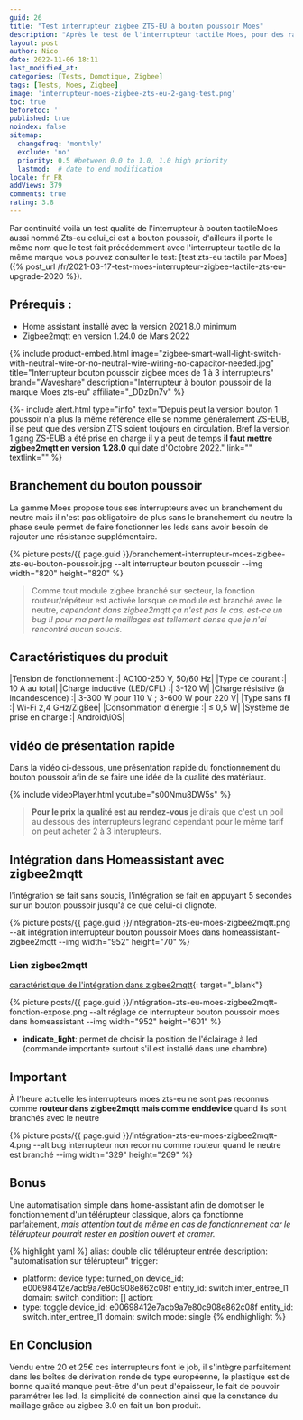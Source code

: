 ```yaml
---
guid: 26
title: "Test interrupteur zigbee ZTS-EU à bouton poussoir Moes"
description: "Après le test de l'interrupteur tactile Moes, pour des raisons personnelles j'ai commandé le même à bouton poussoir"
layout: post
author: Nico
date: 2022-11-06 18:11
last_modified_at: 
categories: [Tests, Domotique, Zigbee]
tags: [Tests, Moes, Zigbee]
image: 'interrupteur-moes-zigbee-zts-eu-2-gang-test.png'
toc: true
beforetoc: ''
published: true
noindex: false
sitemap:
  changefreq: 'monthly'
  exclude: 'no'
  priority: 0.5 #between 0.0 to 1.0, 1.0 high priority
  lastmod:  # date to end modification
locale: fr_FR
addViews: 379
comments: true
rating: 3.8
---
```


Par continuité voilà un test qualité de l'interrupteur à bouton tactileMoes aussi nommé Zts-eu celui_ci est à bouton poussoir, d'ailleurs il porte le même nom que le test fait précédemment avec l'interrupteur tactile de la même marque vous pouvez consulter le test: [test zts-eu tactile par Moes]({% post_url /fr/2021-03-17-test-moes-interrupteur-zigbee-tactile-zts-eu-upgrade-2020 %}).

## Prérequis :

- Home assistant installé avec la version 2021.8.0 minimum
- Zigbee2mqtt en version 1.24.0 de Mars 2022

{% include product-embed.html image="zigbee-smart-wall-light-switch-with-neutral-wire-or-no-neutral-wire-wiring-no-capacitor-needed.jpg" title="Interrupteur bouton poussoir zigbee moes de 1 à 3 interrupteurs" brand="Waveshare" description="Interrupteur à bouton poussoir de la marque Moes zts-eu" affiliate="_DDzDn7v" %}

{%- include alert.html type="info" text="Depuis peut la version bouton 1 poussoir n'a plus la même référence elle se nomme généralement ZS-EUB, il se peut que des version ZTS soient toujours en circulation. Bref la version 1 gang ZS-EUB a été prise en charge il y a peut de temps <strong>il faut mettre zigbee2mqtt en version 1.28.0</strong> qui date d'Octobre 2022." link="" textlink="" %}

## Branchement du bouton poussoir

La gamme Moes propose tous ses interrupteurs avec un branchement du neutre mais il n'est pas obligatoire de plus sans le branchement du neutre la phase seule permet de faire fonctionner les leds sans avoir besoin de rajouter une résistance supplémentaire.

{% picture posts/{{ page.guid }}/branchement-interrupteur-moes-zigbee-zts-eu-bouton-poussoir.jpg --alt interrupteur bouton poussoir --img width="820" height="820" %}

> Comme tout module zigbee branché sur secteur, la fonction routeur/répéteur est activée lorsque ce module est branché avec le neutre, *cependant dans zigbee2mqtt ça n'est pas le cas, est-ce un bug !! pour ma part le maillages est tellement dense que je n'ai rencontré aucun soucis.*

## Caractéristiques du produit

|Tension de fonctionnement :| AC100-250 V, 50/60 Hz|
|Type de courant :| 10 A au total|
|Charge inductive (LED/CFL) :| 3-120 W|
|Charge résistive (à incandescence) :| 3-300 W pour 110 V ; 3-600 W pour 220 V|
|Type sans fil :| Wi-Fi 2,4 GHz/ZigBee|
|Consommation d'énergie :| ≤ 0,5 W|
|Système de prise en charge :| Android\iOS|

## vidéo de présentation rapide

Dans la vidéo ci-dessous, une présentation rapide du fonctionnement du bouton poussoir afin de se faire une idée de la qualité des matériaux.

{% include videoPlayer.html youtube="s00Nmu8DW5s" %}

> **Pour le prix la qualité est au rendez-vous** je dirais que c'est un poil au dessous des interrupteurs legrand cependant pour le même tarif on peut acheter 2 à 3 interupteurs.

## Intégration dans Homeassistant avec zigbee2mqtt

l'intégration se fait sans soucis, l'intégration se fait en appuyant 5 secondes sur un bouton poussoir jusqu'à ce que celui-ci clignote.

{% picture posts/{{ page.guid }}/intégration-zts-eu-moes-zigbee2mqtt.png --alt intégration interrupteur bouton poussoir Moes dans homeassistant-zigbee2mqtt --img width="952" height="70" %}

### Lien zigbee2mqtt
[caractéristique de l'intégration dans zigbee2mqtt](https://www.zigbee2mqtt.io/devices/ZTS-EU_2gang.html){: target="_blank"}

{% picture posts/{{ page.guid }}/intégration-zts-eu-moes-zigbee2mqtt-fonction-expose.png --alt réglage de interrupteur bouton poussoir moes dans homeassistant --img width="952" height="601" %}

- **indicate_light**: permet de choisir la position de l'éclairage à led (commande importante surtout s'il est installé dans une chambre)

## Important

À l’heure actuelle les interrupteurs moes zts-eu ne sont pas reconnus comme **routeur dans zigbee2mqtt mais comme enddevice** quand ils sont branchés avec le neutre

{% picture posts/{{ page.guid }}/intégration-zts-eu-moes-zigbee2mqtt-4.png --alt bug interrupteur non reconnu comme routeur quand le neutre est branché --img width="329" height="269" %}

## Bonus

Une automatisation simple dans home-assistant afin de domotiser le fonctionnement d'un télérupteur classique, alors ça fonctionne parfaitement, *mais attention tout de même en cas de fonctionnement car le télérupteur pourrait rester en position ouvert et cramer.*

{% highlight yaml %}
alias: double clic télérupteur entrée
description: "automatisation sur télérupteur"
trigger:
  - platform: device
    type: turned_on
    device_id: e00698412e7acb9a7e80c908e862c08f
    entity_id: switch.inter_entree_l1
    domain: switch
condition: []
action:
  - type: toggle
    device_id: e00698412e7acb9a7e80c908e862c08f
    entity_id: switch.inter_entree_l1
    domain: switch
mode: single
{% endhighlight %}

## En Conclusion

Vendu entre 20 et 25€ ces interrupteurs font le job, il s'intègre parfaitement dans les boîtes de dérivation ronde de type européenne, le plastique est de bonne qualité manque peut-être d'un peut d'épaisseur, le fait de pouvoir paramétrer les led, la simplicité de connection ainsi que la constance du maillage grâce au zigbee 3.0 en fait un bon produit.








